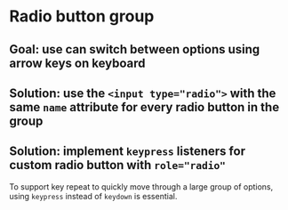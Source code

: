 <!-- @license CC0-1.0 -->

# Radio button group

## Goal: use can switch between options using arrow keys on keyboard

## Solution: use the `<input type="radio">` with the same `name` attribute for every radio button in the group

## Solution: implement `keypress` listeners for custom radio button with `role="radio"`

To support key repeat to quickly move through a large group of options, using `keypress` instead of `keydown` is essential.
